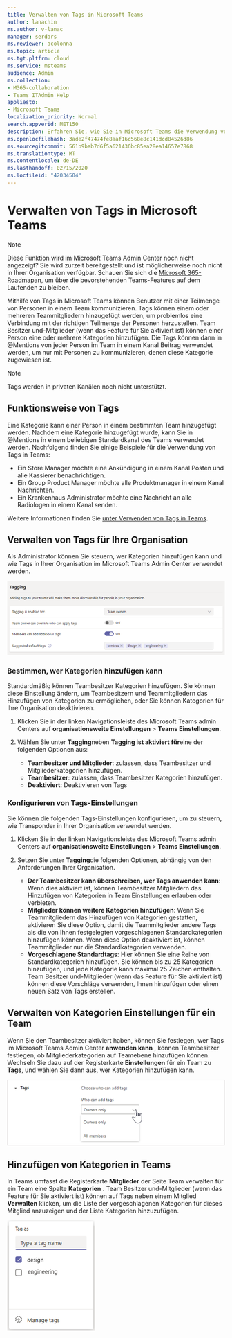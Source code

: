 ```yaml
---
title: Verwalten von Tags in Microsoft Teams
author: lanachin
ms.author: v-lanac
manager: serdars
ms.reviewer: acolonna
ms.topic: article
ms.tgt.pltfrm: cloud
ms.service: msteams
audience: Admin
ms.collection:
- M365-collaboration
- Teams_ITAdmin_Help
appliesto:
- Microsoft Teams
localization_priority: Normal
search.appverid: MET150
description: Erfahren Sie, wie Sie in Microsoft Teams die Verwendung von Tags in Ihrer Organisation verwalten können.
ms.openlocfilehash: 3ade2f47474fe8aaf16c568e8c141dcd84526d86
ms.sourcegitcommit: 561b9bab7d6f5a621436bc85ea28ea14657e7868
ms.translationtype: MT
ms.contentlocale: de-DE
ms.lasthandoff: 02/15/2020
ms.locfileid: "42034504"
---
```

# <a name="manage-tags-in-microsoft-teams"></a>Verwalten von Tags in Microsoft Teams

> [!NOTE]
> Diese Funktion wird im Microsoft Teams Admin Center noch nicht angezeigt? Sie wird zurzeit bereitgestellt und ist möglicherweise noch nicht in Ihrer Organisation verfügbar. Schauen Sie sich die [Microsoft 365-Roadmap](https://www.microsoft.com/microsoft-365/roadmap?filters=&searchterms=microsoft%2Cteams)an, um über die bevorstehenden Teams-Features auf dem Laufenden zu bleiben.

Mithilfe von Tags in Microsoft Teams können Benutzer mit einer Teilmenge von Personen in einem Team kommunizieren. Tags können einem oder mehreren Teammitgliedern hinzugefügt werden, um problemlos eine Verbindung mit der richtigen Teilmenge der Personen herzustellen. Team Besitzer und-Mitglieder (wenn das Feature für Sie aktiviert ist) können einer Person eine oder mehrere Kategorien hinzufügen. Die Tags können dann in @Mentions von jeder Person im Team in einem Kanal Beitrag verwendet werden, um nur mit Personen zu kommunizieren, denen diese Kategorie zugewiesen ist.

> [!NOTE]
> Tags werden in privaten Kanälen noch nicht unterstützt.

## <a name="how-tags-work"></a>Funktionsweise von Tags

Eine Kategorie kann einer Person in einem bestimmten Team hinzugefügt werden. Nachdem eine Kategorie hinzugefügt wurde, kann Sie in @Mentions in einem beliebigen Standardkanal des Teams verwendet werden. Nachfolgend finden Sie einige Beispiele für die Verwendung von Tags in Teams:

- Ein Store Manager möchte eine Ankündigung in einem Kanal Posten und alle Kassierer benachrichtigen.
- Ein Group Product Manager möchte alle Produktmanager in einem Kanal Nachrichten.
- Ein Krankenhaus Administrator möchte eine Nachricht an alle Radiologen in einem Kanal senden.

Weitere Informationen finden Sie [unter Verwenden von Tags in Teams](https://support.office.com/article/using-tags-in-teams-667bd56f-32b8-4118-9a0b-56807c96d91e).

## <a name="manage-tags-for-your-organization"></a>Verwalten von Tags für Ihre Organisation

Als Administrator können Sie steuern, wer Kategorien hinzufügen kann und wie Tags in Ihrer Organisation im Microsoft Teams Admin Center verwendet werden.

![Screenshot der Kennzeichnungs Einstellungen im Microsoft Teams Admin Center](media/manage-tags-admin-settings.png)

### <a name="set-who-can-add-tags"></a>Bestimmen, wer Kategorien hinzufügen kann

Standardmäßig können Teambesitzer Kategorien hinzufügen. Sie können diese Einstellung ändern, um Teambesitzern und Teammitgliedern das Hinzufügen von Kategorien zu ermöglichen, oder Sie können Kategorien für Ihre Organisation deaktivieren.

1. Klicken Sie in der linken Navigationsleiste des Microsoft Teams admin Centers auf **organisationsweite Einstellungen** > **Teams Einstellungen**.
2. Wählen Sie unter **Tagging**neben **Tagging ist aktiviert für**eine der folgenden Optionen aus:

    - **Teambesitzer und Mitglieder**: zulassen, dass Teambesitzer und Mitgliederkategorien hinzufügen.
    - **Teambesitzer**: zulassen, dass Teambesitzer Kategorien hinzufügen.
    - **Deaktiviert**: Deaktivieren von Tags

### <a name="configure-tags-settings"></a>Konfigurieren von Tags-Einstellungen

Sie können die folgenden Tags-Einstellungen konfigurieren, um zu steuern, wie Transponder in Ihrer Organisation verwendet werden.

1. Klicken Sie in der linken Navigationsleiste des Microsoft Teams admin Centers auf **organisationsweite Einstellungen** > **Teams Einstellungen**.
2. Setzen Sie unter **Tagging**die folgenden Optionen, abhängig von den Anforderungen Ihrer Organisation.

    - **Der Teambesitzer kann überschreiben, wer Tags anwenden kann**: Wenn dies aktiviert ist, können Teambesitzer Mitgliedern das Hinzufügen von Kategorien in Team Einstellungen erlauben oder verbieten.
    - **Mitglieder können weitere Kategorien hinzufügen**: Wenn Sie Teammitgliedern das Hinzufügen von Kategorien gestatten, aktivieren Sie diese Option, damit die Teammitglieder andere Tags als die von Ihnen festgelegten vorgeschlagenen Standardkategorien hinzufügen können. Wenn diese Option deaktiviert ist, können Teammitglieder nur die Standardkategorien verwenden.
    - **Vorgeschlagene Standardtags**: Hier können Sie eine Reihe von Standardkategorien hinzufügen. Sie können bis zu 25 Kategorien hinzufügen, und jede Kategorie kann maximal 25 Zeichen enthalten. Team Besitzer und-Mitglieder (wenn das Feature für Sie aktiviert ist) können diese Vorschläge verwenden, Ihnen hinzufügen oder einen neuen Satz von Tags erstellen.

## <a name="manage-tags-settings-for-a-team"></a>Verwalten von Kategorien Einstellungen für ein Team

Wenn Sie den Teambesitzer aktiviert haben, können Sie festlegen, wer Tags im Microsoft Teams Admin Center **anwenden kann** , können Teambesitzer festlegen, ob Mitgliederkategorien auf Teamebene hinzufügen können. Wechseln Sie dazu auf der Registerkarte **Einstellungen** für ein Team zu **Tags**, und wählen Sie dann aus, wer Kategorien hinzufügen kann.

![Screenshot der Einstellung "Tags" auf Teamebene](media/manage-tags-team-settings.png)

## <a name="add-tags-in-teams"></a>Hinzufügen von Kategorien in Teams

In Teams umfasst die Registerkarte **Mitglieder** der Seite Team verwalten für ein Team eine Spalte **Kategorien** . Team Besitzer und-Mitglieder (wenn das Feature für Sie aktiviert ist) können auf Tags neben einem Mitglied **Verwalten** klicken, um die Liste der vorgeschlagenen Kategorien für dieses Mitglied anzuzeigen und der Liste Kategorien hinzuzufügen.

![Screenshot zum Anwenden von Tags im Teams-Client ](media/manage-tags-teams.png) 
